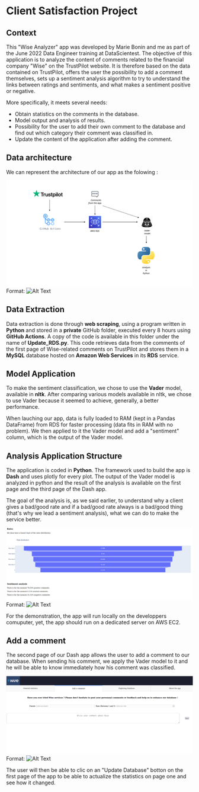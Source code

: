 # Client Satisfaction Project

## Context

This "Wise Analyzer" app was developed by Marie Bonin and me as part of the June 2022 Data Engineer training at DataScientest. The objective of this application is to analyze the content of comments related to the financial company "Wise" on the TrustPilot website. It is therefore based on the data contained on TrustPilot, offers the user the possibility to add a comment themselves, sets up a sentiment analysis algorithm to try to understand the links between ratings and sentiments, and what makes a sentiment positive or negative.

More specifically, it meets several needs:

- Obtain statistics on the comments in the database.
- Model output and analysis of results.
- Possibility for the user to add their own comment to the database and find out which category their comment was classified in.
- Update the content of the application after adding the comment.

## Data architecture

We can represent the architecture of our app as the folowing :

![GitHub Logo](/Images/Architecture.png)
Format: ![Alt Text](url)

## Data Extraction

Data extraction is done through <B>web scraping</B>, using a program written in <B>Python</B> and stored in a <B>private</B> GitHub folder, executed every 8 hours using <B>GitHub Actions</B>. A copy of the code is available in this folder under the name of <B>Update_RDS.py</B>. This code retrieves data from the comments of the first page of Wise-related comments on TrustPilot and stores them in a <B>MySQL</B> database hosted on <B>Amazon Web Services</B> in its <B>RDS</B> service.

## Model Application

To make the sentiment classification, we chose to use the <B>Vader</B> model, available in <B>nltk</B>. After comparing various models available in nltk, we chose to use Vader because it seemed to achieve, generally, a better performance.

When lauching our app, data is fully loaded to RAM (kept in a Pandas DataFrame) from RDS for faster processing (data fits in RAM with no problem). We then applied to it the Vader model and add a "sentiment" column, which is the output of the Vader model.

## Analysis Application Structure

The application is coded in <B>Python</B>. The framework used to build the app is <B>Dash</B> and uses plotly for every plot. The output of the Vader model is analyzed in python and the result of the analysis is available on the first page and the third page of the Dash app.

The goal of the analysis is, as we said earlier, to understand why a client gives a bad/good rate and if a bad/good rate always is a bad/good thing (that's why we lead a sentiment analysis), what we can do to make the service better. 

![GitHub Logo](/Images/SC1.png)
Format: ![Alt Text](url)

For the demonstration, the app will run locally on the developpers comuputer, yet, the app should run on a dedicated server on AWS EC2.

## Add a comment

The second page of our Dash app allows the user to add a comment to our database. When sending his comment, we apply the Vader model to it and he will be able to know immediately how his comment was classified.

![GitHub Logo](/Images/SC_2.png)
Format: ![Alt Text](url)


The user will then be able to clic on an "Update Database" botton on the first page of the app to be able to actualize the statistics on page one and see how it changed.














